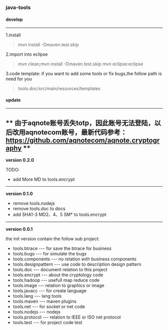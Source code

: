 ### java-tools ###

#### develop ####
-------------------------------------------------------------

1.install
 > mvn install -Dmaven.test.skip 

2.import into eclipse
 > mvn clean;mvn install -Dmaven.test.skip
 > mvn eclipse:eclipse

3.code template:
 if you want to add some tools or fix bugs,the follow path is need for you
 > tools.doc/src/main/resources/templates

#### update ####

--------------------------------------------------------------
** 由于aqnote账号丢失totp，因此账号无法登陆，以后改用aqnotecom账号，最新代码参考：https://github.com/aqnotecom/aqnote.cryptography **
--------------------------------------------------------------
**version 0.2.0**
 
 TODO:

 * add More MD to tools.encrypt

----------------------------------------

**version 0.1.0**

  * remove tools.nodejs 
  * remove tools.doc to docs
  * add SHA1-3 MD2、4、5  SM\* to tools.encrypt

----------------------------------------

**version 0.0.1**

the init version contain the follow sub project:  
  * tools.btrace				  --- for save the btrace for business
  *	tools.bugs					  --- for simulate the bugs
  * tools.components			--- no relation with business components
  *	tools.designpattern		--- use code to description design pattern
  *	tools.doc					    --- document relation to this project
  * tools.encrypt				  --- about the cryptology code
  * tools.hadoop				  --- usefull map reduce code
  * tools.image					  --- relation to graphics or image
  * tools.javacc				  --- for create language
  * tools.lang					  --- lang tools
  * tools.maven			  	  --- maven plugins
  * tools.net					    --- for socket or net code
  * tools.nodejs				  --- nodejs
  * tools.protocol				--- relation to IEEE or ISO net protocol
  * tools.test					  --- for project code test


